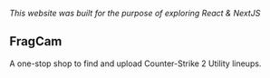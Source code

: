 *This website was built for the purpose of exploring React & NextJS*
## FragCam
A one-stop shop to find and upload Counter-Strike 2 Utility lineups.